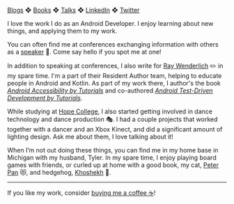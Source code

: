 [Blogs](blogs.md) ❖ [Books](books.md) ❖ [Talks](talks.md) ❖ [LinkedIn](https://www.linkedin.com/in/victoriagonda/) ❖ [Twitter](https://twitter.com/TTGonda)

I love the work I do as an Android Developer. I enjoy learning about new things, and applying them to my work.

You can often find me at conferences exchanging information with others as a [speaker](talks.md) 🎤. Come say hello if you spot me at one!

In addition to speaking at conferences, I also write for [Ray Wenderlich](https://www.raywenderlich.com/u/vgonda) ✏️ in my spare time. I'm a part of their Resident Author team, helping to educate people in Android and Kotlin. As part of my work there, I author's the book _[Android Accessibility by Tutorials](https://www.raywenderlich.com/books/android-accessibility-by-tutorials)_ and co-authored _[Android Test-Driven Development by Tutorials](https://www.raywenderlich.com/books/android-test-driven-development-by-tutorials)_.

While studying at [Hope College](https://hope.edu/), I also started getting involved in dance technology and dance production 🎭. I had a couple projects that worked together with a dancer and an Xbox Kinect, and did a significant amount of lighting design. Ask me about them, I love talking about it!

When I’m not out doing these things, you can find me in my home base in Michigan with my husband, Tyler. In my spare time, I enjoy playing board games with friends, or curled up at home with a good book, my cat, [Peter Pan](https://www.instagram.com/p/BgoGqmRlGSk/) 😻, and hedgehog, [Khoshekh](https://www.instagram.com/p/Bge6vC0h1Cx/) 🦔.

---

If you like my work, consider [buying me a coffee ☕](https://www.buymeacoffee.com/96JjLEW)!
